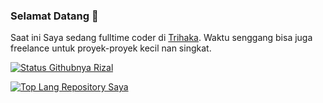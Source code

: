 ### Selamat Datang 👋

Saat ini Saya sedang fulltime coder di [Trihaka](https://trihaka.id). Waktu senggang bisa juga freelance untuk proyek-proyek kecil nan singkat.

[![Status Githubnya Rizal](https://github-readme-stats-liard-nu-49.vercel.app/api?include_all_commits=true&count_private=true&username=reyzeal&show_icons=true&theme=dracula)](https://github.com/reyzeal/github-readme-stats)

[![Top Lang Repository Saya](https://github-readme-stats-liard-nu-49.vercel.app/api/top-langs/?username=reyzeal&count_private=true&layout=compact&theme=dracula)](https://github.com/reyzeal/github-readme-stats)

